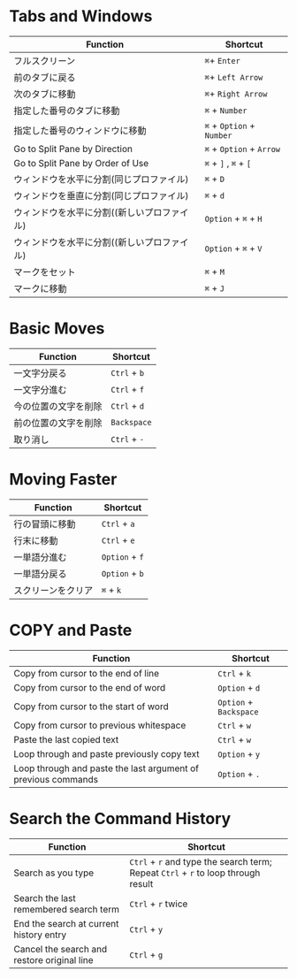 Tabs and Windows
================
**Function** | **Shortcut**
-------- | --------
フルスクリーン | `⌘`+ `Enter`
前のタブに戻る | `⌘`+ `Left Arrow`
次のタブに移動 | `⌘`+ `Right Arrow`
指定した番号のタブに移動 | `⌘` + `Number`
指定した番号のウィンドウに移動 | `⌘` + `Option` + `Number`
Go to Split Pane by Direction | `⌘` + `Option` + `Arrow`
Go to Split Pane by Order of Use | `⌘` + `]` , `⌘` + `[`
ウィンドウを水平に分割(同じプロファイル) | `⌘` + `D`
ウィンドウを垂直に分割(同じプロファイル)  | `⌘` + `d`
ウィンドウを水平に分割((新しいプロファイル) | `Option` + `⌘` + `H`
ウィンドウを水平に分割((新しいプロファイル)  | `Option` + `⌘` + `V`
マークをセット| `⌘` + `M`
マークに移動 | `⌘` + `J`

Basic Moves
===========
**Function** | **Shortcut**
-------- | --------
一文字分戻る | `Ctrl` + `b`
一文字分進む | `Ctrl` + `f`
今の位置の文字を削除 | `Ctrl` + `d`
前の位置の文字を削除 | `Backspace`
取り消し | `Ctrl` + `-`

Moving Faster
=============
**Function** | **Shortcut**
-------- | --------
行の冒頭に移動 | `Ctrl` + `a`
行末に移動 | `Ctrl` + `e`
一単語分進む | `Option` + `f`
一単語分戻る | `Option` + `b`
スクリーンをクリア | `⌘` + `k`

COPY and Paste
=============
**Function** | **Shortcut**
-------- | --------
Copy from cursor to the end of line | `Ctrl` + `k`
Copy from cursor to the end of word | `Option` + `d`
Copy from cursor to the start of word | `Option` + `Backspace`
Copy from cursor to previous whitespace | `Ctrl` + `w`
Paste the last copied text | `Ctrl` + `w`
Loop through and paste previously copy text | `Option` + `y`
Loop through and paste the last argument of previous commands | `Option` + `.`

Search the Command History
==========================
**Function** | **Shortcut**
-------- | --------
Search as you type | `Ctrl` + `r` and type the search term; Repeat `Ctrl` + `r` to loop through result
Search the last remembered search term | `Ctrl` + `r` twice
End the search at current history entry  | `Ctrl` + `y`
Cancel the search and restore original line | `Ctrl` + `g`

